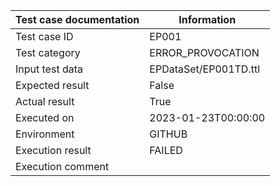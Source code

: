 | Test case documentation |      Information      |
| ----------------------- | --------------------- |
| Test case ID            | EP001                 |
| Test category           | ERROR_PROVOCATION     |
| Input test data         | EPDataSet/EP001TD.ttl |
| Expected result         | False                 |
| Actual result           | True                  |
| Executed on             | 2023-01-23T00:00:00   |
| Environment             | GITHUB                |
| Execution result        | FAILED                |
| Execution comment       |                       |

